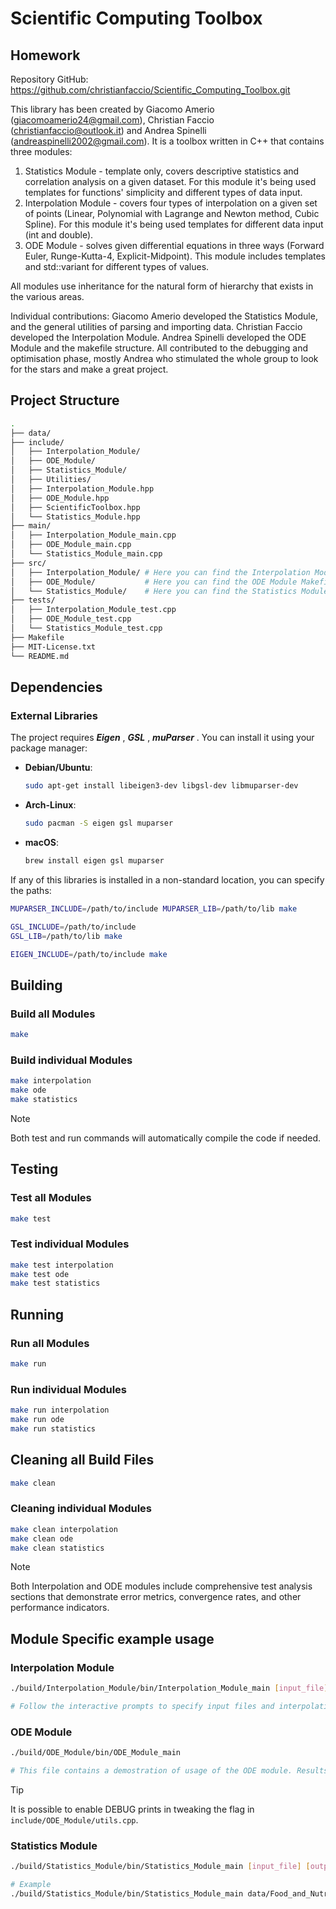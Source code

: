 # Scientific Computing Toolbox

## Homework 

Repository GitHub: https://github.com/christianfaccio/Scientific_Computing_Toolbox.git

This library has been created by Giacomo Amerio (giacomoamerio24@gmail.com), Christian Faccio (christianfaccio@outlook.it) and Andrea Spinelli (andreaspinelli2002@gmail.com). It is a toolbox written in C++ that contains three modules:

1) Statistics Module - template only, covers descriptive statistics and correlation analysis on a given dataset. For this module it's being used templates for functions' simplicity and different types of data input. 
2) Interpolation Module - covers four types of interpolation on a given set of points (Linear, Polynomial with Lagrange and Newton method, Cubic Spline). For this module it's being used templates for different data input (int and double). 
3) ODE Module - solves given differential equations in three ways (Forward Euler, Runge-Kutta-4, Explicit-Midpoint). This module includes templates and std::variant for different types of values.

All modules use inheritance for the natural form of hierarchy that exists in the various areas.

Individual contributions:
Giacomo Amerio developed the Statistics Module, and the general utilities of parsing and importing data. Christian Faccio developed the Interpolation Module. Andrea Spinelli developed the ODE Module and the makefile structure. All contributed to the debugging and optimisation phase, mostly Andrea who stimulated the whole group to look for the stars and make a great project.




## Project Structure
```bash
.
├── data/
├── include/
│   ├── Interpolation_Module/ 
│   ├── ODE_Module/
│   ├── Statistics_Module/
│   ├── Utilities/
│   ├── Interpolation_Module.hpp
│   ├── ODE_Module.hpp
│   ├── ScientificToolbox.hpp
│   └── Statistics_Module.hpp
├── main/
│   ├── Interpolation_Module_main.cpp
│   ├── ODE_Module_main.cpp
│   └── Statistics_Module_main.cpp
├── src/
│   ├── Interpolation_Module/ # Here you can find the Interpolation Module Makefile
│   ├── ODE_Module/           # Here you can find the ODE Module Makefile
│   └── Statistics_Module/    # Here you can find the Statistics Module Makefile
├── tests/
│   ├── Interpolation_Module_test.cpp
│   ├── ODE_Module_test.cpp
│   └── Statistics_Module_test.cpp
├── Makefile
├── MIT-License.txt
└── README.md
```



## Dependencies

### External Libraries
The project requires ***Eigen*** , ***GSL*** , ***muParser*** . You can install it using your package manager:

- **Debian/Ubuntu**:

    ```bash
    sudo apt-get install libeigen3-dev libgsl-dev libmuparser-dev
    ```
- **Arch-Linux**: 
    ```bash
    sudo pacman -S eigen gsl muparser
    ```

- **macOS**: 
    ```bash
    brew install eigen gsl muparser
    ```

If any of this libraries is installed in a non-standard location, you can specify the paths:
```bash
MUPARSER_INCLUDE=/path/to/include MUPARSER_LIB=/path/to/lib make

GSL_INCLUDE=/path/to/include 
GSL_LIB=/path/to/lib make

EIGEN_INCLUDE=/path/to/include make
```


## Building

### Build all Modules
```bash
make 
``` 

### Build individual Modules
```bash
make interpolation
make ode
make statistics
```

> [!NOTE]
> Both test and run commands will automatically compile the code if needed.

## Testing

### Test all Modules
```bash
make test
```

### Test individual Modules
```bash
make test interpolation
make test ode
make test statistics
```

## Running

### Run all Modules
```bash 
make run
```

### Run individual Modules
```bash
make run interpolation
make run ode
make run statistics
```

## Cleaning all Build Files
```bash
make clean
```

### Cleaning individual Modules
```bash
make clean interpolation
make clean ode
make clean statistics
```

> [!NOTE]
> Both Interpolation and ODE modules include comprehensive test analysis sections that demonstrate error metrics, convergence rates, and other performance indicators.

## Module Specific example usage

### Interpolation Module
```bash
./build/Interpolation_Module/bin/Interpolation_Module_main [input_file] [value_to_interpolate]

# Follow the interactive prompts to specify input files and interpolation parameters
```

### ODE Module
```bash
./build/ODE_Module/bin/ODE_Module_main

# This file contains a demostration of usage of the ODE module. Results are saved to output/ODE_Module/
```

> [!TIP]
> It is possible to enable DEBUG prints in tweaking the flag in `include/ODE_Module/utils.cpp`.

### Statistics Module
```bash
./build/Statistics_Module/bin/Statistics_Module_main [input_file] [output_file] [target_columns]

# Example
./build/Statistics_Module/bin/Statistics_Module_main data/Food_and_Nutrition__.csv output/stats.txt "Weight,Height"
```